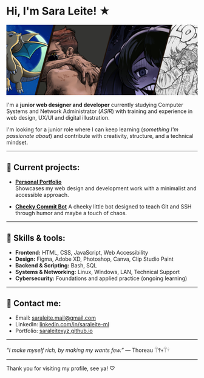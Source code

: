 # Hi, I'm Sara Leite! ★

![Banner](./saraleitexyz_banner.jpg)

I'm a **junior web designer and developer** currently studying Computer Systems and Network Administrator (*ASIR*) 
with training and experience in web design, UX/UI and digital illustration.

I'm looking for a junior role where I can keep learning (*something I'm passionate about*) and contribute with creativity, structure, and a technical mindset.

---

## 📜 Current projects:

- **[Personal Portfolio](https://saraleitexyz.github.io)**  
  Showcases my web design and development work with a minimalist and accessible approach.

- **[Cheeky Commit Bot](https://github.com/saraleitexyz/cheeky_commit_bot)** 
  A cheeky little bot designed to teach Git and SSH through humor and maybe a touch of chaos.
  
---

## 🔌 Skills & tools:

- **Frontend:** HTML, CSS, JavaScript, Web Accessibility  
- **Design:** Figma, Adobe XD, Photoshop, Canva, Clip Studio Paint  
- **Backend & Scripting:** Bash, SQL
- **Systems & Networking:** Linux, Windows, LAN, Technical Support  
- **Cybersecurity:** Foundations and applied practice (ongoing learning)

---

## 💌 Contact me:

- Email: saraleite.mail@gmail.com  
- LinkedIn: [linkedin.com/in/saraleite-ml](https://linkedin.com/in/saraleite-ml)  
- Portfolio: [saraleitexyz.github.io](https://saraleitexyz.github.io)

---

*“I make myself rich, by making my wants few.”* — Thoreau 𓋼𖤣𖥧𓋼𓍊

---

Thank you for visiting my profile, see ya! ♡
